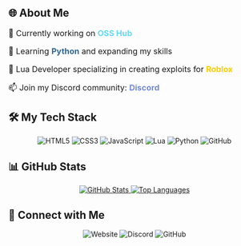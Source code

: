 ## 🌐 About Me
<div style="font-size: 16px;">
  <p>🔭 Currently working on <a href="https://github.com/ossfr/OSS" style="color: #61dafb; text-decoration: none; font-weight: bold;">OSS Hub</a></p>
  <p>🌱 Learning <a href="https://www.python.org" style="color: #306998; text-decoration: none; font-weight: bold;">Python</a> and expanding my skills</p>
  <p>💬 Lua Developer specializing in creating exploits for <a href="https://roblox.com" style="color: #ffcc00; text-decoration: none; font-weight: bold;">Roblox</a></p>
  <p>📫 Join my Discord community: <a href="https://discord.gg/6Cd68uQn2J" style="color: #7289da; text-decoration: none; font-weight: bold;">Discord</a></p>
</div>

## 🛠️ My Tech Stack

<div align="center">
  <a href="https://html.spec.whatwg.org/" target="_blank" style="text-decoration: none;">
    <img src="https://img.shields.io/badge/HTML5-E34F26?style=for-the-badge&logo=html5&logoColor=white" alt="HTML5">
  </a>
  <a href="https://www.w3.org/Style/CSS/" target="_blank" style="text-decoration: none;">
    <img src="https://img.shields.io/badge/CSS3-1572B6?style=for-the-badge&logo=css3&logoColor=white" alt="CSS3">
  </a>
  <a href="https://developer.mozilla.org/en-US/docs/Web/JavaScript" target="_blank" style="text-decoration: none;">
    <img src="https://img.shields.io/badge/JavaScript-F7DF1E?style=for-the-badge&logo=javascript&logoColor=black" alt="JavaScript">
  </a>
  <a href="https://www.lua.org/" target="_blank" style="text-decoration: none;">
    <img src="https://img.shields.io/badge/Lua-2C2D72?style=for-the-badge&logo=lua&logoColor=white" alt="Lua">
  </a>
  <a href="https://www.python.org/" target="_blank" style="text-decoration: none;">
    <img src="https://img.shields.io/badge/Python-3776AB?style=for-the-badge&logo=python&logoColor=white" alt="Python">
  </a>
  <a href="https://github.com/" target="_blank" style="text-decoration: none;">
    <img src="https://img.shields.io/badge/GitHub-181717?style=for-the-badge&logo=github&logoColor=white" alt="GitHub">
  </a>
</div>

## 📊 GitHub Stats

<div align="center">
  <a href="https://github.com/yourusername" target="_blank">
    <img src="https://github-readme-stats.vercel.app/api?username=yourusername&show_icons=true&theme=gruvbox&hide_border=true&border_radius=15" alt="GitHub Stats">
    <img src="https://github-readme-stats.vercel.app/api/top-langs/?username=yourusername&layout=compact&theme=gruvbox&hide_border=true&border_radius=15" alt="Top Languages">
  </a>
</div>

## 🔗 Connect with Me

<div align="center">
  <a href="https://osshub.xyz" target="_blank" style="text-decoration: none;">
    <img src="https://img.shields.io/badge/Website-OSSHub.xyz-1f1f1f?style=for-the-badge&logo=link&logoColor=white" alt="Website">
  </a>
  <a href="https://discord.gg/6Cd68uQn2J" target="_blank" style="text-decoration: none;">
    <img src="https://img.shields.io/badge/Discord-Join_Our_Community-7289DA?style=for-the-badge&logo=discord&logoColor=white" alt="Discord">
  </a>
  <a href="https://github.com/ossfr/OSS" target="_blank" style="text-decoration: none;">
    <img src="https://img.shields.io/badge/GitHub-OSS-181717?style=for-the-badge&logo=github&logoColor=white" alt="GitHub">
  </a>
</div>
